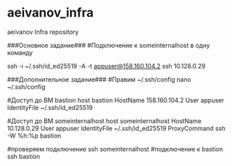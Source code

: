 # aeivanov_infra
aeivanov Infra repository

###Основное задание###
#Подключение к someinternalhost в одну команду

ssh -i ~/.ssh/id_ed25519 -A -t appuser@158.160.104.2 ssh 10.128.0.29

###Дополнительное задание###
#Правим ~/.ssh/config
nano ~/.ssh/config

#Доступ до ВМ bastion
host bastion
  HostName 158.160.104.2
  User appuser
  IdentityFile ~/.ssh/id_ed25519

#Доступ до ВМ someinternalhost
host someinternalhost
  HostName 10.128.0.29
  User appuser
  IdentityFile ~/.ssh/id_ed25519
  ProxyCommand ssh -W %h:%p bastion

#проверяем подключение
ssh someinternalhost
#подключение к bastion
ssh bastion

